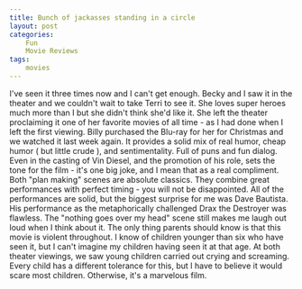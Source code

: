 ```yaml
---
title: Bunch of jackasses standing in a circle
layout: post
categories:
    Fun
    Movie Reviews
tags:
    movies
---
```

I've seen it three times now and I can't get enough. Becky and I saw it in the theater and we couldn't wait to take Terri to see it. She loves super heroes much more than I but she didn't think she'd like it. She left the theater proclaiming it one of her favorite movies of all time - as I had done when I left the first viewing. Billy purchased the Blu-ray for her for Christmas and we watched it last week again.
It provides a solid mix of real humor, cheap humor ( but little crude ), and sentimentality. Full of puns and fun dialog. Even in the casting of Vin Diesel, and the promotion of his role, sets the tone for the film - it's one big joke, and I mean that as a real compliment.
Both "plan making" scenes are absolute classics. They combine great performances with perfect timing - you will not be disappointed.
All of the performances are solid, but the biggest surprise for me was Dave Bautista. His performance as the metaphorically challenged Drax the Destroyer was flawless. The "nothing goes over my head" scene still makes me laugh out loud when I think about it.
The only thing parents should know is that this movie is violent throughout. I know of children younger than six who have seen it, but I can't imagine my children having seen it at that age. At both theater viewings, we saw young children carried out crying and screaming. Every child has a different tolerance for this, but I have to believe it would scare most children.
Otherwise, it's a marvelous film.
